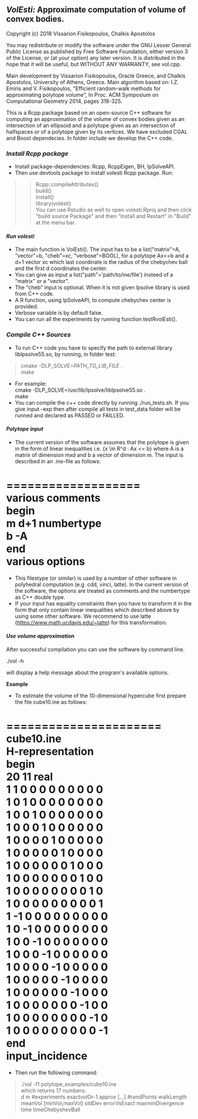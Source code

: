 ## *VolEsti:* Approximate computation of volume of convex bodies.

Copyright (c) 2018 Vissarion Fisikopoulos, Chalkis Apostolos

You may redistribute or modify the software under the GNU Lesser General Public License as published by Free Software Foundation, either version 3 of the License, or (at your option) any later version. It is distributed in the hope that it will be useful, but WITHOUT ANY WARRANTY, see vol.cpp.  

Main development by Vissarion Fisikopoulos, Oracle Greece, and Chalkis Apostolos, University of Athens, Greece.
Main algorithm based on: I.Z. Emiris and V. Fisikopoulos, "Efficient random-walk methods for approximating polytope volume", In Proc. ACM Symposium on Computational Geometry 2014, pages 318-325.  

This is a Rcpp package based on an open-source C++ software for computing an approximation of the volume of convex bodies given as an intersection of an ellipsoid and a polytope given as an intersection of halfspaces or of a polytope given by its vertices. We have excluded CGAL and Boost dependecies. In folder include we develop the C++ code.

### *Install Rcpp package*  

* Install package-dependencies: Rcpp, RcppEigen, BH, lpSolveAPI.  
* Then use devtools package to install volesti Rcpp package. Run:
>>Rcpp::compileAttributes()  
>build()  
>install()  
>library(volesti)  
You can use Rstudio as well to open volesti.Rproj and then click "build source Package" and then "Install and Restart" in "Build" at the menu bar.  

#### *Run volesti*

* The main function is VolEsti(). The input has to be a list("matrix"=A, "vector"=b, "cheb"=xc, "verbose"=BOOL), for a polytope Ax<=b and a d+1 vector xc which last coordinate is the radius of the chebychev ball and the first d coordinates the center.  
* You can give as input a list("path"='path/to/ine/file') insteed of a "matrix" or a "vector".  
* The "cheb" input is optional. When it is not given lpsolve library is used from C++ code.  
* A R function, using lpSolveAPI, to compute chebychev center is provided.
* Verbose variable is by default false.  
* You can run all the experiments by running function testRvolEsti().  

### *Compile C++ Sources*  

* To run C++ code you have to specify the path to external library liblpsolve55.so, by running, in folder test:  
>cmake -DLP_SOLVE=_PATH_TO_LIB_FILE_ .  
>make  
* For example:  
cmake -DLP_SOLVE=/usr/lib/lpsolve/liblpsolve55.so .  
make  
* You can compile the c++ code directly by running ./run_tests.sh. If you give input -exp then after compile all tests in test_data folder will be runned and declared as PASSED or FAILLED.  
  
#### *Polytope input*  

* The current version of the software assumes that the polytope is given in the form of linear inequalities i.e. {x \in R^d : Ax <= b} where A is a matrix of dimension mxd and b a vector of dimension m. The input is described in an .ine-file as follows:  
  
===================   
various comments  
begin  
m d+1 numbertype  
b -A  
end  
various options  
===================  
  
* This filestype (or similar) is used by a number of other software in polyhedral computation (e.g. cdd, vinci, latte). In the current version of the software, the options are treated as comments and the numbertype as C++ double type.  
* If your input has equality constraints then you have to transform it in the form that only contain linear inequalities which described above by using some other software. We recommend to use latte (https://www.math.ucdavis.edu/~latte) for this transformation.  
  
#### *Use volume approximation*  

After successful compilation you can use the software by command line. 
 
./vol -h  
 
will display a help message about the program's available options.  
  
**Example**  
  
* To estimate the volume of the 10-dimensional hypercube first prepare the file cube10.ine as follows:  
  
======================  
cube10.ine  
H-representation  
begin  
 20 11 real  
 1 1 0 0 0 0 0 0 0 0 0  
 1 0 1 0 0 0 0 0 0 0 0  
 1 0 0 1 0 0 0 0 0 0 0  
 1 0 0 0 1 0 0 0 0 0 0  
 1 0 0 0 0 1 0 0 0 0 0  
 1 0 0 0 0 0 1 0 0 0 0  
 1 0 0 0 0 0 0 1 0 0 0  
 1 0 0 0 0 0 0 0 1 0 0  
 1 0 0 0 0 0 0 0 0 1 0  
 1 0 0 0 0 0 0 0 0 0 1  
 1 -1 0 0 0 0 0 0 0 0 0  
 1 0 -1 0 0 0 0 0 0 0 0  
 1 0 0 -1 0 0 0 0 0 0 0  
 1 0 0 0 -1 0 0 0 0 0 0  
 1 0 0 0 0 -1 0 0 0 0 0  
 1 0 0 0 0 0 -1 0 0 0 0  
 1 0 0 0 0 0 0 -1 0 0 0  
 1 0 0 0 0 0 0 0 -1 0 0  
 1 0 0 0 0 0 0 0 0 -1 0  
 1 0 0 0 0 0 0 0 0 0 -1  
end  
input_incidence  
=======================  
  
* Then run the following command:  
>./vol -f1 polytope_examples/cube10.ine  
which returns 17 numbers:  
>d m #experiments exactvolOr-1 approx [.,.] #randPoints walkLength meanVol [minVol,maxVol] stdDev errorVsExact maxminDivergence time timeChebyshevBall
 



